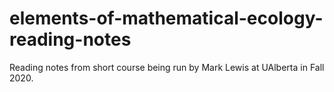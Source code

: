 # elements-of-mathematical-ecology-reading-notes
Reading notes from short course being run by Mark Lewis at UAlberta in Fall 2020. 
